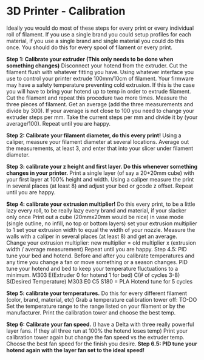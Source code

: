  
# 3D Printer - Calibration

Ideally you would do most of these steps for every print or every individual roll of filament. If you use a single brand you could setup profiles for each material, if you use a single brand and single material you could do this once. You should do this for every spool of filament or every print.
 
 
**Step 1: Calibrate your extruder (This only needs to be done when something changes)**
Disconnect your hotend from the extruder.
Cut the filament flush with whatever fitting you have.
Using whatever interface you use to control your printer extrude 100mm/10cm of filament.
Your firmware may have a safety temperature preventing cold extrusion. If this is the case you will have to bring your hotend up to temp in order to extrude filament.
Cut the filament and repeat this procedure two more times.
Measure the three pieces of filament.
Get an average (add the three measurements and divide by 300).
If your average is not close to 100 you need to change your extruder steps per mm. Take the current steps per mm and divide it by (your average/100).
Repeat until you are happy.

**Step 2: Calibrate your filament diameter, do this every print!**
Using a caliper, measure your filament diameter at several locations. Average out the measurements, at least 3, and enter that into your slicer under filament diameter.
 
**Step 3: calibrate your z height and first layer. Do this whenever something changes in your printer.**
Print a single layer (of say a 20*20mm cube) with your first layer at 100% height and width.
Using a caliper measure the print in several places (at least 8) and adjust your bed or gcode z offset.
Repeat until you are happy.

**Step 4: calibrate your extrusion multiplier!**
Do this every print, to be a little lazy every roll, to be really lazy every brand and material, if your slacker only once
Print out a cube
(20mmx20mm would be nice)
in vase mode (single outline, no infill, no top or bottom layers)
set your extrusion multiplier to 1
set your extrusion width to equal the width of your nozzle.
Measure the walls with a caliper in several places (at least 8) and get an average.
Change your extrusion multiplier: new multiplier = old multiplier x (extrusion width / average measurement)
Repeat until you are happy.
Step 4.5: PID tune your bed and hotend.
Before and after you calibrate temperatures and any time you change a fan or move something or a season changes. PID tune your hotend and bed to keep your temperature fluctuations to a minimum.
M303 E(Extruder 0 for hotend 1 for bed) C(# of cycles 3-8) S(Desired Temperature)
M303 E0 C5 S180 = PLA Hotend tune for 5 cycles

**Step 5: calibrate your temperatures.**
Do this for every different filament (color, brand, material, etc)
Grab a temperature calibration tower off:  TO-DO
Set the temperature range to the range listed on your filament or by the manufacturer.
Print the calibration tower and choose the best temp.

**Step 6: Calibrate your fan speed.**
(I have a Delta with three really powerful layer fans. If they all three run at 100% the hotend loses temp)
Print your calibration tower again but change the fan speed vs the extruder temp.
Choose the best fan speed for the finish you desire.
**Step 6.5: PID tune your hotend again with the layer fan set to the ideal speed!**
